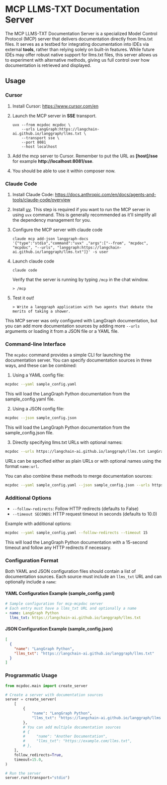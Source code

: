 # MCP LLMS-TXT Documentation Server

The MCP LLMS-TXT Documentation Server is a specialized Model Control Protocol (MCP) server that delivers documentation directly from llms.txt files. It serves as a testbed for integrating documentation into IDEs via external **tools**, rather than relying solely on built-in features. While future IDEs may offer robust native support for llms.txt files, this server allows us to experiment with alternative methods, giving us full control over how documentation is retrieved and displayed.

## Usage

### Cursor

1. Install Cursor: https://www.cursor.com/en 
2. Launch the MCP server in **SSE** transport.
 
   ```shell
   uvx --from mcpdoc mcpdoc \
       --urls LangGraph:https://langchain-ai.github.io/langgraph/llms.txt \ 
       --transport sse \
       --port 8081
       --host localhost
   ```

3. Add the mcp server to Cursor. Remember to put the URL as **[host]/sse** for example **http://localhost:8081/sse**.

4. You should be able to use it within composer now.

### Claude Code

1. Install Claude Code: https://docs.anthropic.com/en/docs/agents-and-tools/claude-code/overview
2. Install [uv](https://github.com/astral-sh/uv). This step is required if you want to run the MCP server in using `uvx` command. This is generally recommended as it'll simplify all the dependency management for you.
3. Configure the MCP server with claude code

    ```shell
    claude mcp add-json langgraph-docs  '{"type":"stdio","command":"uvx" ,"args":["--from", "mcpdoc", "mcpdoc", "--urls", "langgraph:https://langchain-ai.github.io/langgraph/llms.txt"]}' -s user
    ```

4. Launch claude code

    ```shell
    claude code
    ```
   
    Verify that the server is running by typing `/mcp` in the chat window.

   ```
   > /mcp
   ```

5. Test it out! 

   ```
   > Write a langgraph application with two agents that debate the merits of taking a shower.
   ```
 
 
This MCP server was only configured with LangGraph documentation, but you can add more documentation sources by adding more `--urls` arguments or loading it from a JSON file or a YAML file.






### Command-line Interface

The `mcpdoc` command provides a simple CLI for launching the documentation server. You can specify documentation sources in three ways, and these can be combined:

1. Using a YAML config file:

```bash
mcpdoc --yaml sample_config.yaml
```

This will load the LangGraph Python documentation from the sample_config.yaml file.

2. Using a JSON config file:

```bash
mcpdoc --json sample_config.json
```

This will load the LangGraph Python documentation from the sample_config.json file.

3. Directly specifying llms.txt URLs with optional names:

```bash
mcpdoc --urls https://langchain-ai.github.io/langgraph/llms.txt LangGraph:https://langchain-ai.github.io/langgraph/llms.txt
```

URLs can be specified either as plain URLs or with optional names using the format `name:url`.

You can also combine these methods to merge documentation sources:

```bash
mcpdoc --yaml sample_config.yaml --json sample_config.json --urls https://langchain-ai.github.io/langgraph/llms.txt
```

### Additional Options

- `--follow-redirects`: Follow HTTP redirects (defaults to False)
- `--timeout SECONDS`: HTTP request timeout in seconds (defaults to 10.0)

Example with additional options:

```bash
mcpdoc --yaml sample_config.yaml --follow-redirects --timeout 15
```

This will load the LangGraph Python documentation with a 15-second timeout and follow any HTTP redirects if necessary.

### Configuration Format

Both YAML and JSON configuration files should contain a list of documentation sources. Each source must include an `llms_txt` URL and can optionally include a `name`:

#### YAML Configuration Example (sample_config.yaml)

```yaml
# Sample configuration for mcp-mcpdoc server
# Each entry must have a llms_txt URL and optionally a name
- name: LangGraph Python
  llms_txt: https://langchain-ai.github.io/langgraph/llms.txt
```

#### JSON Configuration Example (sample_config.json)

```json
[
  {
    "name": "LangGraph Python",
    "llms_txt": "https://langchain-ai.github.io/langgraph/llms.txt"
  }
]
```

### Programmatic Usage

```python
from mcpdoc.main import create_server

# Create a server with documentation sources
server = create_server(
    [
        {
            "name": "LangGraph Python",
            "llms_txt": "https://langchain-ai.github.io/langgraph/llms.txt",
        },
        # You can add multiple documentation sources
        # {
        #     "name": "Another Documentation",
        #     "llms_txt": "https://example.com/llms.txt",
        # },
    ],
    follow_redirects=True,
    timeout=15.0,
)

# Run the server
server.run(transport="stdio")
```
